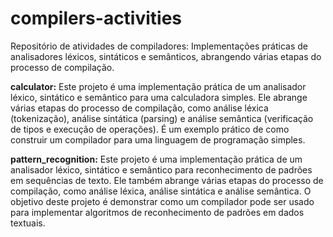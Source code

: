 # compilers-activities
Repositório de atividades de compiladores: Implementações práticas de analisadores léxicos, sintáticos e semânticos, abrangendo várias etapas do processo de compilação.

**calculator:** Este projeto é uma implementação prática de um analisador léxico, sintático e semântico para uma calculadora simples. Ele abrange várias etapas do processo de compilação, como análise léxica (tokenização), análise sintática (parsing) e análise semântica (verificação de tipos e execução de operações). É um exemplo prático de como construir um compilador para uma linguagem de programação simples.

**pattern_recognition:** Este projeto é uma implementação prática de um analisador léxico, sintático e semântico para reconhecimento de padrões em sequências de texto. Ele também abrange várias etapas do processo de compilação, como análise léxica, análise sintática e análise semântica. O objetivo deste projeto é demonstrar como um compilador pode ser usado para implementar algoritmos de reconhecimento de padrões em dados textuais.
